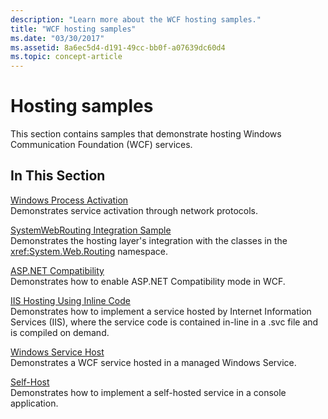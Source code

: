 ```yaml
---
description: "Learn more about the WCF hosting samples."
title: "WCF hosting samples"
ms.date: "03/30/2017"
ms.assetid: 8a6ec5d4-d191-49cc-bb0f-a07639dc60d4
ms.topic: concept-article
---
```

# Hosting samples

This section contains samples that demonstrate hosting Windows Communication Foundation (WCF) services.

## In This Section

[Windows Process Activation](windows-process-activation.md)\
Demonstrates service activation through network protocols.

[SystemWebRouting Integration Sample](systemwebrouting-integration-sample.md)\
Demonstrates the hosting layer's integration with the classes in the <xref:System.Web.Routing> namespace.

[ASP.NET Compatibility](aspnet-compatibility.md)\
Demonstrates how to enable ASP.NET Compatibility mode in WCF.

[IIS Hosting Using Inline Code](iis-hosting-using-inline-code.md)\
Demonstrates how to implement a service hosted by Internet Information Services (IIS), where the service code is contained in-line in a .svc file and is compiled on demand.

[Windows Service Host](windows-service-host.md)\
Demonstrates a WCF service hosted in a managed Windows Service.

[Self-Host](self-host.md)\
Demonstrates how to implement a self-hosted service in a console application.
